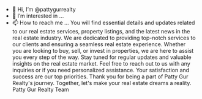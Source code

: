 - 👋 Hi, I’m @pattygurrealty
- 👀 I’m interested in ...
- 📫 How to reach me ...
You will find essential details and updates related to our real estate services, property listings, and the latest news in the real estate industry. We are dedicated to providing top-notch services to our clients and ensuring a seamless real estate experience. Whether you are looking to buy, sell, or invest in properties, we are here to assist you every step of the way.
Stay tuned for regular updates and valuable insights on the real estate market. Feel free to reach out to us with any inquiries or if you need personalized assistance. Your satisfaction and success are our top priorities.
Thank you for being a part of Patty Gur Realty's journey. Together, let's make your real estate dreams a reality.
Patty Gur Realty Team






<!---
pattygurrealty/pattygurrealty is a ✨ special ✨ repository because its `README.md` (this file) appears on your GitHub profile.
You can click the Preview link to take a look at your changes.
--->
